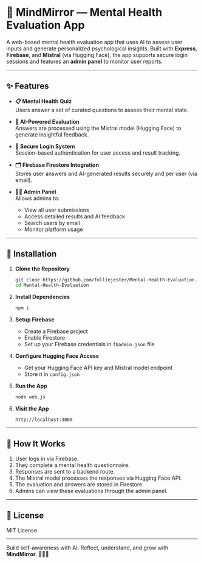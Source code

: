 # 🧠 MindMirror — Mental Health Evaluation App

A web-based mental health evaluation app that uses AI to assess user inputs and generate personalized psychological insights. Built with **Express**, **Firebase**, and **Mistral** (via Hugging Face), the app supports secure login sessions and features an **admin panel** to monitor user reports.

---

## ✨ Features

- **📋 Mental Health Quiz**  
  Users answer a set of curated questions to assess their mental state.

- **🤖 AI-Powered Evaluation**  
  Answers are processed using the Mistral model (Hugging Face) to generate insightful feedback.

- **🔐 Secure Login System**  
  Session-based authentication for user access and result tracking.

- **🗂️ Firebase Firestore Integration**  
  Stores user answers and AI-generated results securely and per user (via email).

- **🧑‍💼 Admin Panel**  
  Allows admins to:
  - View all user submissions
  - Access detailed results and AI feedback
  - Search users by email
  - Monitor platform usage

---

## 🚀 Installation

1. **Clone the Repository**
   ```bash
   git clone https://github.com/folliejester/Mental-Health-Evaluation.git
   cd Mental-Health-Evaluation
   ```

2. **Install Dependencies**
   ```bash
   npm i
   ```

3. **Setup Firebase**
   - Create a Firebase project
   - Enable Firestore
   - Set up your Firebase credentials in `fbadmin.json` file

4. **Configure Hugging Face Access**
   - Get your Hugging Face API key and Mistral model endpoint
   - Store it in `config.json`

5. **Run the App**
   ```bash
   node web.js
   ```

6. **Visit the App**
   ```
   http://localhost:3000
   ```

---

## 🧠 How It Works

1. User logs in via Firebase.
2. They complete a mental health questionnaire.
3. Responses are sent to a backend route.
4. The Mistral model processes the responses via Hugging Face API.
5. The evaluation and answers are stored in Firestore.
6. Admins can view these evaluations through the admin panel.

---

## 📌 License

MIT License

---

Build self-awareness with AI. Reflect, understand, and grow with **MindMirror**. 💬🧘‍♂️
